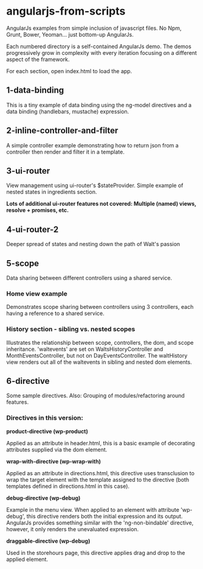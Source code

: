 angularjs-from-scripts
======================

AngularJs examples from simple inclusion of javascript files. No Npm, Grunt, Bower, Yeoman...
 just bottom-up AngularJs.

Each numbered directory is a self-contained AngularJs demo. The demos progressively grow in
complexity with every iteration focusing on a different aspect of the framework.

For each section, open index.html to load the app.


1-data-binding
--------------

This is a tiny example of data binding using the ng-model directives and a data binding
(handlebars, mustache) expression.

2-inline-controller-and-filter
------------------------------

A simple controller example demonstrating how to return json from a controller then render
and filter it in a template.

3-ui-router
-----------

View management using ui-router's $stateProvider. Simple example of nested states in
ingredients section.

**Lots of additional ui-router features not covered: Multiple (named) views,
resolve + promises, etc.**

4-ui-router-2
-------------

Deeper spread of states and nesting down the path of Walt's passion

5-scope
-------

Data sharing between different controllers using a shared service.
### Home view example
Demonstrates scope sharing between controllers using 3 controllers, each
having a reference to a shared service.

### History section - sibling vs. nested scopes
Illustrates the relationship between scope, controllers, the dom, and scope inheritance.
'waltevents' are set on WaltsHistoryController and MonthEventsController, but not on DayEventsController.
The waltHistory view renders out all of the waltevents in sibling and nested dom elements.

6-directive
-----------

Some sample directives. Also: Grouping of modules/refactoring around features.

### Directives in this version:

**product-directive (wp-product)**

Applied as an attribute in header.html, this is a basic example
of decorating attributes supplied via the dom element.

**wrap-with-directive (wp-wrap-with)**

Applied as an attribute in directions.html, this directive
uses transclusion to wrap the target element with the template assigned to the directive (both
templates defined in directions.html in this case).

**debug-directive (wp-debug)**

Example in the menu view. When applied to an element with attribute 'wp-debug', this directive renders
both the initial expression and its output. AngularJs provides something similar with the
'ng-non-bindable' directive, however, it only renders the unevaluated expression.

**draggable-directive (wp-debug)**

Used in the storehours page, this directive applies drag and
drop to the applied element.